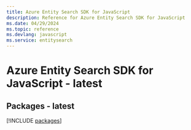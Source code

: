 ```yaml
---
title: Azure Entity Search SDK for JavaScript
description: Reference for Azure Entity Search SDK for JavaScript
ms.date: 04/29/2024
ms.topic: reference
ms.devlang: javascript
ms.service: entitysearch
---
```

# Azure Entity Search SDK for JavaScript - latest
## Packages - latest
[!INCLUDE [packages](entity-search-index.md)]